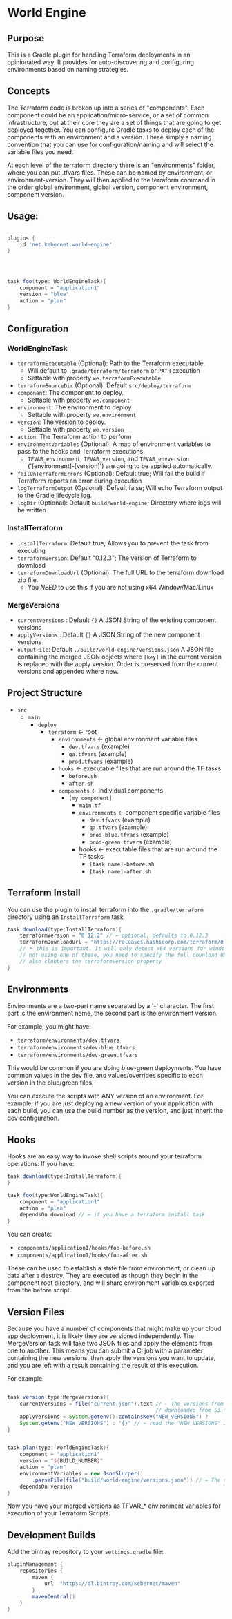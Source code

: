 World Engine
============

Purpose
-------

This is a Gradle plugin for handling Terraform deployments in an opinionated way. It 
provides for auto-discovering and configuring environments based on naming strategies.

Concepts
--------

The Terraform code is broken up into a series of "components". Each component could be
an application/micro-service, or a set of common infrastructure, but at their core they
are a set of things that are going to get deployed together. You can configure Gradle tasks
to deploy each of the components with an environment and a version. These simply a naming convention
that you can use for configuration/naming and will select the variable files you need.

At each level of the terraform directory there is an "environments" folder, where you can put .tfvars 
files. These can be named by environment, or environment-version. They will then applied to the
terraform command in the order global environment, global version, component environment, component 
version.

Usage:
------

```groovy

plugins {
    id 'net.kebernet.world-engine'
}




task foo(type: WorldEngineTask){
    component = "application1"
    version = "blue"
    action = "plan"
}
```

Configuration
-------------

### WorldEngineTask

  * ``terraformExecutable`` (Optional): Path to the Terraform executable. 
    * Will default to ``.grade/terraform/terraform`` or ``PATH`` execution
    * Settable with property ``we.terraformExecutable``
  * ``terraformSourceDir`` (Optional): Default ``src/deploy/terraform``
  * ``component``: The component to deploy.
    * Settable with property ``we.component``
  * ``environment``: The environment to deploy
    * Settable with property ``we.environment``
  * ``version``: The version to deploy.
    * Settable with property ``we.version``
  * ``action``: The Terraform action to perform
  * ``environmentVariables`` (Optional): A map of environment variables to pass to the hooks and Terraform executions.
    * ``TFVAR_environment``, ``TFVAR_version``, and ``TFVAR_envversion`` ('[environment]-[version]') are going
      to be applied automatically.
  * ``failOnTerraformErrors`` (Optional): Default true; Will fail the build if Terraform reports 
    an error during execution
  * ``logTerraformOutput`` (Optional): Default false; Will echo Terraform output to the 
    Gradle lifecycle log.
  * ``logDir`` (Optional): Default ``build/world-engine``; Directory where logs will be written
  
### InstallTerraform
  * ``installTerraform``: Default true; Allows you to prevent the task from executing
  * ``terraformVersion``: Default "0.12.3"; The version of Terraform to download
  * ``terraformDownloadUrl`` (Optional): The full URL to the terraform download zip file.
    * You *NEED* to use this if you are not using x64 Window/Mac/Linux
    
### MergeVersions
  * ``currentVersions`` : Default ``{}`` A JSON String of the existing component versions
  * ``applyVersions`` : Default ``{}`` A JSON String of the new component versions
  * ``outputFile``: Default ``./build/world-engine/versions.json`` A JSON file containing the merged JSON objects
    where ``[key]`` in the current version is replaced with the apply version. Order is preserved from the current
    versions and appended where new.

Project Structure
-----------------

  * ``src``
    * ``main``
        * ``deploy``
            * ``terraform`` ← root
                * ``environments`` ← global environment variable files
                    * ``dev.tfvars`` (example)
                    * ``qa.tfvars`` (example)
                    * ``prod.tfvars`` (example)
                * ``hooks`` ← executable files that are run around the TF tasks
                    * ``before.sh``
                    * ``after.sh``
                * ``components`` ← individual components
                    * ``[my component]``
                        * ``main.tf``
                        * ``environments`` ← component specific variable files
                            * ``dev.tfvars`` (example)
                            * ``qa.tfvars`` (example)
                            * ``prod-blue.tfvars`` (example)
                            * ``prod-green.tfvars`` (example)
                        * hooks ← executable files that are run around the TF tasks
                            * ``[task name]-before.sh``
                            * ```[task name]-after.sh```
                        
Terraform Install
-----------------

You can use the plugin to install terraform into the ```.gradle/terraform``` directory
using an ``InstallTerraform`` task

```groovy
task download(type:InstallTerraform){
    terraformVersion = "0.12.2" // ← optional, defaults to 0.12.3
    terraformDownloadUrl = "https://releases.hashicorp.com/terraform/0.12.3/terraform_0.12.2_solaris_amd64.zip"  
    // ⬑ this is important. It will only detect x64 versions for windows/mac/linux. If you are 
    // not using one of these, you need to specify the full download URL zip path 
    // also clobbers the terraformVersion property
}
```

Environments
------------

Environments are a two-part name separated by a '-' character. The first part is the environment name,
the second part is the environment version. 

For example, you might have:

  * ``terraform/environments/dev.tfvars``
  * ``terraform/environments/dev-blue.tfvars``
  * ``terraform/environments/dev-green.tfvars``
  
This would be common if you are doing blue-green deployments. You have common values in the dev file, 
and values/overrides specific to each version in the blue/green files.

You can execute the scripts with ANY version of an environment. For example, if you are just deploying
a new version of your application with each build, you can use the build number as the version, and just
inherit the dev configuration.

Hooks
-----

Hooks are an easy way to invoke shell scripts around your terraform operations. If you have:

```groovy
task download(type:InstallTerraform){    
}

task foo(type:WorldEngineTask){
    component = "application1"
    action = "plan"
    dependsOn download // ← if you have a terraform install task
}
```

You can create:
  * ``components/application1/hooks/foo-before.sh``
  * ``components/application1/hooks/foo-after.sh``
                        
These can be used to establish a state file from environment, or clean up data after a destroy. They
are executed as though they begin in the component root directory, and will share environment variables 
exported from the before script.     

Version Files
-------------

Because you have a number of components that might make up your cloud app deployment, it is likely
they are versioned independently. The MergeVersion task will take two JSON files and apply the 
elements from one to another. This means you can submit a CI job with a parameter containing the 
new versions, then apply the versions you want to update, and you are left with a result containing
the result of this execution.  

For example:
```groovy

task version(type:MergeVersions){
    currentVersions = file("current.json").text // ← The versions from your previous build, perhaps
                                                // downloaded from S3 or your CI server
    applyVersions = System.getenv().containsKey("NEW_VERSIONS") ? 
    System.getenv("NEW_VERSIONS") : "{}" // ← read the "NEW_VERSIONS" Jenkins Parameter
}


task plan(type: WorldEngineTask){
    component = "application1"
    version = "${BUILD_NUMBER}"
    action = "plan"
    environmentVariables = new JsonSlurper()
        .parseFile(file("build/world-engine/versions.json")) // ← The default output
    dependsOn version
}

```

Now you have your merged versions as TFVAR_* environment variables for execution of your Terraform 
Scripts.

Development Builds
------------------

Add the bintray repository to your ``settings.gradle`` file:
```groovy
pluginManagement {
    repositories {
        maven {
            url  "https://dl.bintray.com/kebernet/maven"
        }
        mavenCentral()
    }
}

```                   